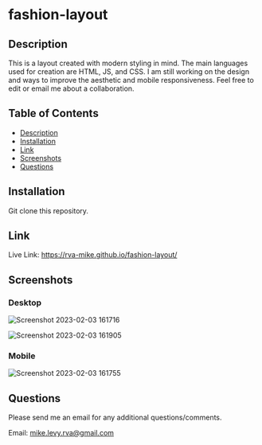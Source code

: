 # fashion-layout


  ## Description
This is a layout created with modern styling in mind. The main languages used for creation are HTML, JS, and CSS. I am still working on the design and ways to improve the aesthetic and mobile responsiveness. Feel free to edit or email me about a collaboration. 

  ## Table of Contents
  * [Description](#description)
  * [Installation](#installation)
  * [Link](#link)
  * [Screenshots](#screenshots)
  * [Questions](#questions)

  ## Installation
  
  Git clone this repository.
  
  ## Link 
  
  Live Link: https://rva-mike.github.io/fashion-layout/ 
  
  ## Screenshots
  
  ### Desktop
  ![Screenshot 2023-02-03 161716](https://user-images.githubusercontent.com/105617274/216712879-e576b7ef-510a-4b64-865d-b25538c39203.png)

![Screenshot 2023-02-03 161905](https://user-images.githubusercontent.com/105617274/216712892-d1fc12e7-5b2d-4e7b-9674-2108f20739dd.png)




### Mobile

![Screenshot 2023-02-03 161755](https://user-images.githubusercontent.com/105617274/216712912-c384d07e-7e70-4246-8443-277e13743532.png)




  ## Questions
  Please send me an email for any additional questions/comments.

  Email: mike.levy.rva@gmail.com




